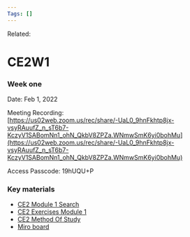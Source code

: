 ```yaml
---
Tags: []
---
```

Related: 
# CE2W1

### Week one

Date: Feb 1, 2022 

Meeting Recording:  
[https://us02web.zoom.us/rec/share/-UaL0_9hnFkhtp8jx-vsyRAuufZ_n_sT6b7-KczyV1SABomNn1_ohN_QkbV8ZPZa.WNmwSmK6yi0bohMu](https://us02web.zoom.us/rec/share/-UaL0_9hnFkhtp8jx-vsyRAuufZ_n_sT6b7-KczyV1SABomNn1_ohN_QkbV8ZPZa.WNmwSmK6yi0bohMu)

Access Passcode: 19hUQU+P

### Key materials

-   [CE2 Module 1 Search](https://www.h3uni.org/wp-content/uploads/2022/02/CE2-Module-1-Search.pdf)
-   [CE2 Exercises Module 1](https://www.h3uni.org/wp-content/uploads/2022/02/CE2-Exercises-Module-1.pdf)
-   [CE2 Method Of Study](https://www.h3uni.org/wp-content/uploads/2022/02/CE2-Method-of-Study.pdf)
-   [Miro board](https://miro.com/app/board/uXjVORQTjG4=/?invite_link_id=176278651764)